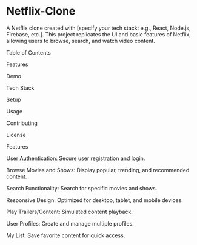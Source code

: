 # Netflix-Clone

A Netflix clone created with [specify your tech stack: e.g., React, Node.js, Firebase, etc.]. This project replicates the UI and basic features of Netflix, allowing users to browse, search, and watch video content.

Table of Contents

Features

Demo

Tech Stack

Setup

Usage

Contributing

License


Features

User Authentication: Secure user registration and login.

Browse Movies and Shows: Display popular, trending, and recommended content.

Search Functionality: Search for specific movies and shows.

Responsive Design: Optimized for desktop, tablet, and mobile devices.

Play Trailers/Content: Simulated content playback.

User Profiles: Create and manage multiple profiles.

My List: Save favorite content for quick access.

